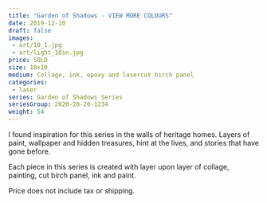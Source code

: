 ```yaml
---
title: "Garden of Shadows - VIEW MORE COLOURS"
date: 2019-12-10
draft: false
images:
 - art/10_1.jpg
 - art/light_10in.jpg
price: SOLD
size: 10x10
medium: Collage, ink, epoxy and lasercut birch panel
categories:
 - laser
series: Garden of Shadows Series
seriesGroup: 2020-20-20-1234
weight: 54
---
```


I found inspiration for this series in the walls of heritage homes. Layers of paint, wallpaper and hidden treasures, hint at the lives, and stories that have gone before.

Each piece in this series is created with layer upon layer of collage, painting, cut birch panel, ink and paint.

Price does not include tax or shipping.
